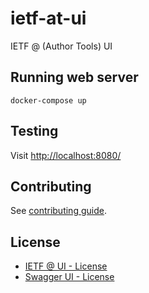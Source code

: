 # ietf-at-ui
IETF @ (Author Tools) UI

## Running web server
```
docker-compose up
```

## Testing

Visit [http://localhost:8080/](http://localhost:8080/)

## Contributing

See [contributing guide](CONTRIBUTING.md).

## License

* [IETF @ UI - License](LICENSE)
* [Swagger UI - License](www/doc/LICENSE)
